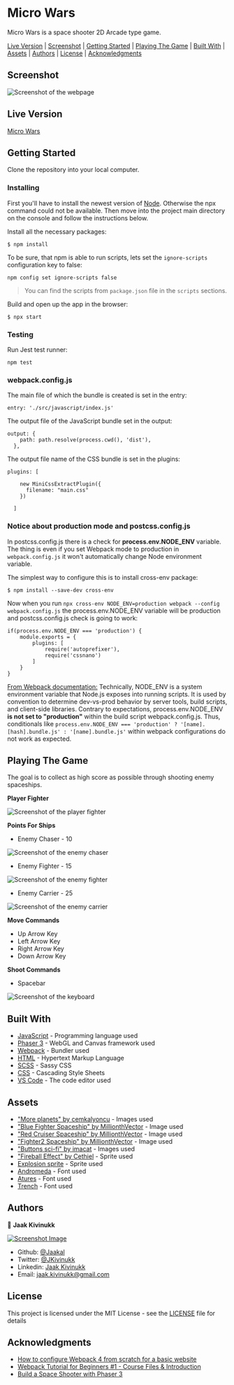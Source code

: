 # Micro Wars

Micro Wars is a space shooter 2D Arcade type game.

<div class="button-group">
  <a href="https://jaakal.github.io/micro-wars/" class="button">Live Version</a> |
  <a href="#screenshot" class="button">Screenshot</a> |
  <a href="#getting-started" class="button">Getting Started</a> |
  <a href="#playing-the-game" class="button">Playing The Game</a> |
  <a href="#built-with" class="button">Built With</a> |
  <a href="#assets" class="button">Assets</a> |
  <a href="#authors" class="button">Authors</a> |
  <a href="#license" class="button">License</a> |
  <a href="#acknowledgments" class="button">Acknowledgments</a>
</div>

## Screenshot

![Screenshot of the webpage](https://github.com/Jaakal/micro-wars/blob/milestone1/src/images/screenshot.gif)

## Live Version

[Micro Wars](https://jaakal.github.io/micro-wars/)

## Getting Started

Clone the repository into your local computer.

### Installing

First you'll have to install the newest version of [Node](https://nodejs.org/en/download/). Otherwise the npx command could not be available. Then move into the project main directory on the console and follow the instructions below. 

Install all the necessary packages:

```
$ npm install
```

To be sure, that npm is able to run scripts, lets set the `ignore-scripts` configuration key to false:

```
npm config set ignore-scripts false
```

> You can find the scripts from `package.json` file in the `scripts` sections.

Build and open up the app in the browser:

```
$ npx start
```

### Testing

Run Jest test runner:

```
npm test
```

### webpack.config.js

The main file of which the bundle is created is set in the entry:

```
entry: './src/javascript/index.js'
```

The output file of the JavaScript bundle set in the output:

```
output: {
    path: path.resolve(process.cwd(), 'dist'),
  },
```

The output file name of the CSS bundle is set in the plugins:

```
plugins: [
  
    new MiniCssExtractPlugin({
      filename: "main.css"
    })
  
  ]
```

### Notice about production mode and postcss.config.js

In postcss.config.js there is a check for **process.env.NODE_ENV** variable. The thing is even if you set Webpack mode to production in `webpack.config.js` it won't automatically change Node environment variable.

The simplest way to configure this is to install cross-env package:

```
$ npm install --save-dev cross-env
```

Now when you run `npx cross-env NODE_ENV=production webpack --config webpack.config.js` the process.env.NODE_ENV variable will be production and postcss.config.js check is going to work:

```
if(process.env.NODE_ENV === 'production') {
    module.exports = {
        plugins: [
            require('autoprefixer'),
            require('cssnano')
        ]
    }
}
```

[From Webpack documentation:](https://webpack.js.org/guides/production/) Technically, NODE_ENV is a system environment variable that Node.js exposes into running scripts. It is used by convention to determine dev-vs-prod behavior by server tools, build scripts, and client-side libraries. Contrary to expectations, process.env.NODE_ENV **is not set to "production"** within the build script webpack.config.js. Thus, conditionals like `process.env.NODE_ENV === 'production' ? '[name].[hash].bundle.js' : '[name].bundle.js'` within webpack configurations do not work as expected.

## Playing The Game

The goal is to collect as high score as possible through shooting enemy spaceships. 

**Player Fighter**

![Screenshot of the player fighter](https://github.com/Jaakal/micro-wars/blob/milestone1/src/images/player-fighter-readme.png)

**Points For Ships**

* Enemy Chaser - 10

![Screenshot of the enemy chaser](https://github.com/Jaakal/micro-wars/blob/milestone1/src/images/enemy-chaser-readme.png)

* Enemy Fighter - 15

![Screenshot of the enemy fighter](https://github.com/Jaakal/micro-wars/blob/milestone1/src/images/enemy-fighter-readme.png)

* Enemy Carrier - 25

![Screenshot of the enemy carrier](https://github.com/Jaakal/micro-wars/blob/milestone1/src/images/enemy-carrier-readme.png)


**Move Commands**

* Up Arrow Key
* Left Arrow Key
* Right Arrow Key
* Down Arrow Key

**Shoot Commands**

* Spacebar

![Screenshot of the keyboard](https://github.com/Jaakal/micro-wars/blob/milestone1/src/images/keyboard.png) 

## Built With

* [JavaScript](https://www.javascript.com/) - Programming language used
* [Phaser 3](https://phaser.io/phaser3) - WebGL and Canvas framework used
* [Webpack](https://webpack.js.org/) - Bundler used
* [HTML](https://en.wikipedia.org/wiki/HTML) - Hypertext Markup Language
* [SCSS](https://sass-lang.com/) - Sassy CSS
* [CSS](https://www.w3.org/Style/CSS/Overview.en.html) - Cascading Style Sheets
* [VS Code](https://code.visualstudio.com/) - The code editor used 

## Assets

* ["More planets" by cemkalyoncu](https://opengameart.org/content/more-planets) - Images used
* ["Blue Fighter Spaceship" by MillionthVector](https://opengameart.org/content/blue-fighter-spaceship) - Image used
* ["Red Cruiser Spaceship" by MillionthVector](https://opengameart.org/content/red-cruiser-spaceship) - Image used
* ["Fighter2 Spaceship" by MillionthVector](https://opengameart.org/content/fighter2-spaceship) - Image used
* ["Buttons sci-fi" by imacat](https://opengameart.org/content/buttons-sci-fi) - Images used
* ["Fireball Effect" by Cethiel](https://opengameart.org/content/fireball-effect) - Sprite used
* [Explosion sprite](https://ya-webdesign.com/imgdownload.html) - Sprite used
* [Andromeda](https://www.fontspace.com/andromeda-font-f31762) - Font used
* [Atures](https://www.fontspace.com/atures-font-f30975) - Font used
* [Trench](https://www.fontspace.com/trench-font-f18737) - Font used


## Authors

👤 **Jaak Kivinukk**

<a href="https://github.com/Jaakal" target="_blank">

  ![Screenshot Image](src/images/jaak-profile.png) 

</a>

- Github: [@Jaakal](https://github.com/Jaakal)
- Twitter: [@JKivinukk](https://twitter.com/JKivinukk)
- Linkedin: [Jaak Kivinukk](https://www.linkedin.com/in/jaak-kivinukk)
- Email: [jaak.kivinukk@gmail.com](jaak.kivinukk@gmail.com)

## License

This project is licensed under the MIT License - see the [LICENSE](LICENSE) file for details

## Acknowledgments

* [How to configure Webpack 4 from scratch for a basic website](https://dev.to/pixelgoo/how-to-configure-webpack-from-scratch-for-a-basic-website-46a5)
* [Webpack Tutorial for Beginners #1 - Course Files & Introduction](https://www.youtube.com/watch?v=ytRnPV0kRN0)
* [Build a Space Shooter with Phaser 3](https://learn.yorkcs.com/category/tutorials/gamedev/phaser-3/build-a-space-shooter-with-phaser-3/)
